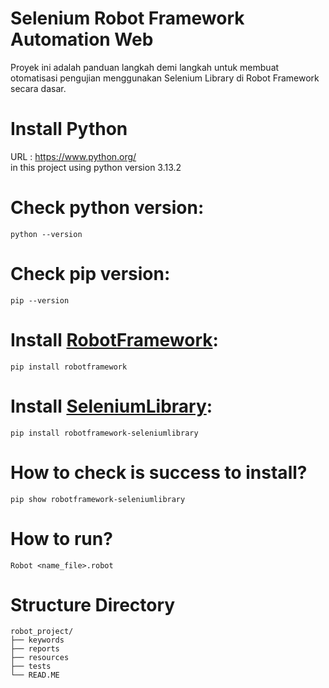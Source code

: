 # Selenium Robot Framework Automation Web
Proyek ini adalah panduan langkah demi langkah untuk membuat otomatisasi pengujian menggunakan Selenium Library di Robot Framework secara dasar.  
# Install Python  
  URL : https://www.python.org/   
  in this project using python version 3.13.2
# Check python version:
  ```
  python --version
  ```
# Check pip version:
  ```
  pip --version
  ```
# Install [RobotFramework](https://robotframework.org/):
  ```
  pip install robotframework  
  ```
# Install [SeleniumLibrary](https://github.com/robotframework/SeleniumLibrary/):  
  ```
pip install robotframework-seleniumlibrary  
  ```
# How to check is success to install?  
  ```
  pip show robotframework-seleniumlibrary  
  ```
# How to run?
  ```
Robot <name_file>.robot
  ```
# Structure Directory
```
robot_project/
├── keywords
├── reports
├── resources
├── tests
└── READ.ME
```

